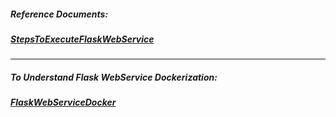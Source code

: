 ##### Reference Documents:
##### [StepsToExecuteFlaskWebService](https://github.com/rahulvaish/ReferenceDocuments/blob/master/MISCELLANEOUS/StepsToExecuteFlaskWebService.docx)

<hr>

##### To Understand Flask WebService **Dockerization**:
##### [FlaskWebServiceDocker](https://github.com/rahulvaish/Docker-Python/tree/FlaskWebServiceDocker)



